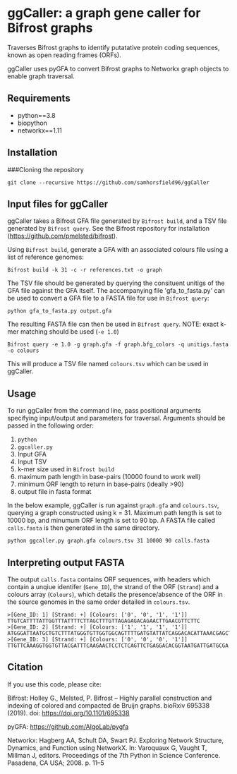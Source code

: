 # ggCaller: a graph gene caller for Bifrost graphs

Traverses Bifrost graphs to identify putatative protein coding sequences, known as open reading frames (ORFs).

ggCaller uses pyGFA to convert Bifrost graphs to Networkx graph objects to enable graph traversal.

## Requirements
- python==3.8
- biopython
- networkx==1.11

## Installation

###Cloning the repository

```git clone --recursive https://github.com/samhorsfield96/ggCaller```

## Input files for ggCaller

ggCaller takes a Bifrost GFA file generated by ```Bifrost build```, and a TSV file generated by ```Bifrost query```. See the Bifrost repository for installation (https://github.com/pmelsted/bifrost).

Using ```Bifrost build```, generate a GFA with an associated colours file using a list of reference genomes:

```Bifrost build -k 31 -c -r references.txt -o graph```

The TSV file should be generated by querying the consituent unitigs of the GFA file against the GFA itself.
The accompanying file 'gfa_to_fasta.py' can be used to convert a GFA file to a FASTA file for use in ```Bifrost query```:

```python gfa_to_fasta.py output.gfa```

The resulting FASTA file can then be used in ```Bifrost query```. NOTE: exact k-mer matching should be used (```-e 1.0```)

```Bifrost query -e 1.0 -g graph.gfa -f graph.bfg_colors -q unitigs.fasta -o colours```

This will produce a TSV file named ```colours.tsv``` which can be used in ggCaller.

## Usage

To run ggCaller from the command line, pass positional arguments specifying input/output and parameters for traversal.
Arguments should be passed in the following order:
1) ```python```
2) ```ggcaller.py```
3) Input GFA
4) Input TSV
5) k-mer size used in ```Bifrost build```
6) maximum path length in base-pairs (10000 found to work well)
7) minimum ORF length to return in base-pairs (ideally >90)
8) output file in fasta format

In the below example, ggCaller is run against ```graph.gfa``` and ```colours.tsv```, querying a graph constructed using k = 31. Maximum path length is set to 10000 bp, and minumum ORF length is set to 90 bp. A FASTA file called ```calls.fasta``` is then generated in the same directory.

```python ggcaller.py graph.gfa colours.tsv 31 10000 90 calls.fasta```

## Interpreting output FASTA

The output ```calls.fasta``` contains ORF sequences, with headers which contain a unqiue identifer (```Gene_ID```), the strand of the ORF (```Strand```) and a colours array (```Colours```), which details the presence/absence of the ORF in the source genomes in the same order detailed in ```colours.tsv```.

```
>[Gene_ID: 1] [Strand: +] [Colours: ['0', '0', '1', '1']]
TTGTCATTTTATTGGTTTATTTTCTTAGCTTTGTTAGAGAGACAGAACTTGAACGTTCTTC
>[Gene_ID: 2] [Strand: +] [Colours: ['1', '1', '1', '1']]
ATGGGATTAATGCTGTCTTTATGGGTGTTGGTGGCAGTTTTGATGTATTATCAGGACACATTAAACGAGCTCCATTATGGATGCAAAAATTGA
>[Gene_ID: 3] [Strand: +] [Colours: ['0', '0', '0', '1']]
TTGTTCAAAGGTGGTGTTACGATTTCAAGAACTCCTCTCAGTTCTGAGGACACGGTAATGATTGATGCGA
```

## Citation

If you use this code, please cite:

Bifrost: Holley G., Melsted, P. Bifrost – Highly parallel construction and indexing of colored and compacted de Bruijn graphs. bioRxiv 695338 (2019). doi: https://doi.org/10.1101/695338

pyGFA: https://github.com/AlgoLab/pygfa

Networkx: Hagberg AA, Schult DA, Swart PJ. Exploring Network Structure, Dynamics, and Function using NetworkX. In: Varoquaux G, Vaught T, Millman J, editors. Proceedings of the 7th Python in Science Conference. Pasadena, CA USA; 2008. p. 11–5






